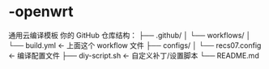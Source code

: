 # -openwrt
通用云编译模板
你的 GitHub 仓库结构：
├── .github/
│   └── workflows/
│       └── build.yml          <- 上面这个 workflow 文件
├── configs/
│   └── recs07.config          <- 编译配置文件
├── diy-script.sh              <- 自定义补丁/设置脚本
└── README.md



